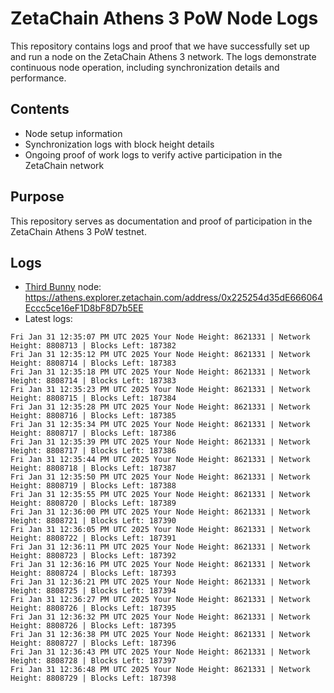 # ZetaChain Athens 3 PoW Node Logs
This repository contains logs and proof that we have successfully set up and run a node on the ZetaChain Athens 3 network. The logs demonstrate continuous node operation, including synchronization details and performance.

## Contents
- Node setup information
- Synchronization logs with block height details
- Ongoing proof of work logs to verify active participation in the ZetaChain network

## Purpose
This repository serves as documentation and proof of participation in the ZetaChain Athens 3 PoW testnet.

## Logs

- [Third Bunny](https://thirdbunny.xyz/) node: https://athens.explorer.zetachain.com/address/0x225254d35dE666064Eccc5ce16eF1D8bF8D7b5EE
- Latest logs:
```
Fri Jan 31 12:35:07 PM UTC 2025 Your Node Height: 8621331 | Network Height: 8808713 | Blocks Left: 187382
Fri Jan 31 12:35:12 PM UTC 2025 Your Node Height: 8621331 | Network Height: 8808714 | Blocks Left: 187383
Fri Jan 31 12:35:18 PM UTC 2025 Your Node Height: 8621331 | Network Height: 8808714 | Blocks Left: 187383
Fri Jan 31 12:35:23 PM UTC 2025 Your Node Height: 8621331 | Network Height: 8808715 | Blocks Left: 187384
Fri Jan 31 12:35:28 PM UTC 2025 Your Node Height: 8621331 | Network Height: 8808716 | Blocks Left: 187385
Fri Jan 31 12:35:34 PM UTC 2025 Your Node Height: 8621331 | Network Height: 8808717 | Blocks Left: 187386
Fri Jan 31 12:35:39 PM UTC 2025 Your Node Height: 8621331 | Network Height: 8808717 | Blocks Left: 187386
Fri Jan 31 12:35:44 PM UTC 2025 Your Node Height: 8621331 | Network Height: 8808718 | Blocks Left: 187387
Fri Jan 31 12:35:50 PM UTC 2025 Your Node Height: 8621331 | Network Height: 8808719 | Blocks Left: 187388
Fri Jan 31 12:35:55 PM UTC 2025 Your Node Height: 8621331 | Network Height: 8808720 | Blocks Left: 187389
Fri Jan 31 12:36:00 PM UTC 2025 Your Node Height: 8621331 | Network Height: 8808721 | Blocks Left: 187390
Fri Jan 31 12:36:05 PM UTC 2025 Your Node Height: 8621331 | Network Height: 8808722 | Blocks Left: 187391
Fri Jan 31 12:36:11 PM UTC 2025 Your Node Height: 8621331 | Network Height: 8808723 | Blocks Left: 187392
Fri Jan 31 12:36:16 PM UTC 2025 Your Node Height: 8621331 | Network Height: 8808724 | Blocks Left: 187393
Fri Jan 31 12:36:21 PM UTC 2025 Your Node Height: 8621331 | Network Height: 8808725 | Blocks Left: 187394
Fri Jan 31 12:36:27 PM UTC 2025 Your Node Height: 8621331 | Network Height: 8808726 | Blocks Left: 187395
Fri Jan 31 12:36:32 PM UTC 2025 Your Node Height: 8621331 | Network Height: 8808726 | Blocks Left: 187395
Fri Jan 31 12:36:38 PM UTC 2025 Your Node Height: 8621331 | Network Height: 8808727 | Blocks Left: 187396
Fri Jan 31 12:36:43 PM UTC 2025 Your Node Height: 8621331 | Network Height: 8808728 | Blocks Left: 187397
Fri Jan 31 12:36:48 PM UTC 2025 Your Node Height: 8621331 | Network Height: 8808729 | Blocks Left: 187398
```
